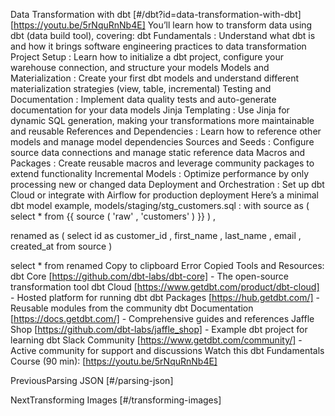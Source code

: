 Data Transformation with dbt [#/dbt?id=data-transformation-with-dbt] [https://youtu.be/5rNquRnNb4E] You’ll learn how to transform data using dbt (data build tool), covering: dbt Fundamentals : Understand what dbt is and how it brings software engineering practices to data transformation Project Setup : Learn how to initialize a dbt project, configure your warehouse connection, and structure your models Models and Materialization : Create your first dbt models and understand different materialization strategies (view, table, incremental) Testing and Documentation : Implement data quality tests and auto-generate documentation for your data models Jinja Templating : Use Jinja for dynamic SQL generation, making your transformations more maintainable and reusable References and Dependencies : Learn how to reference other models and manage model dependencies Sources and Seeds : Configure source data connections and manage static reference data Macros and Packages : Create reusable macros and leverage community packages to extend functionality Incremental Models : Optimize performance by only processing new or changed data Deployment and Orchestration : Set up dbt Cloud or integrate with Airflow for production deployment Here’s a minimal dbt model example, models/staging/stg_customers.sql : with source as (
select * from {{ source ( 'raw' , 'customers' ) }}
) ,

renamed as (
select
id as customer_id ,
first_name ,
last_name ,
email ,
created_at
from source
)

select * from renamed Copy to clipboard Error Copied Tools and Resources: dbt Core [https://github.com/dbt-labs/dbt-core] - The open-source transformation tool dbt Cloud [https://www.getdbt.com/product/dbt-cloud] - Hosted platform for running dbt dbt Packages [https://hub.getdbt.com/] - Reusable modules from the community dbt Documentation [https://docs.getdbt.com/] - Comprehensive guides and references Jaffle Shop [https://github.com/dbt-labs/jaffle_shop] - Example dbt project for learning dbt Slack Community [https://www.getdbt.com/community/] - Active community for support and discussions Watch this dbt Fundamentals Course (90 min): [https://youtu.be/5rNquRnNb4E]

PreviousParsing JSON [#/parsing-json]

NextTransforming Images [#/transforming-images]